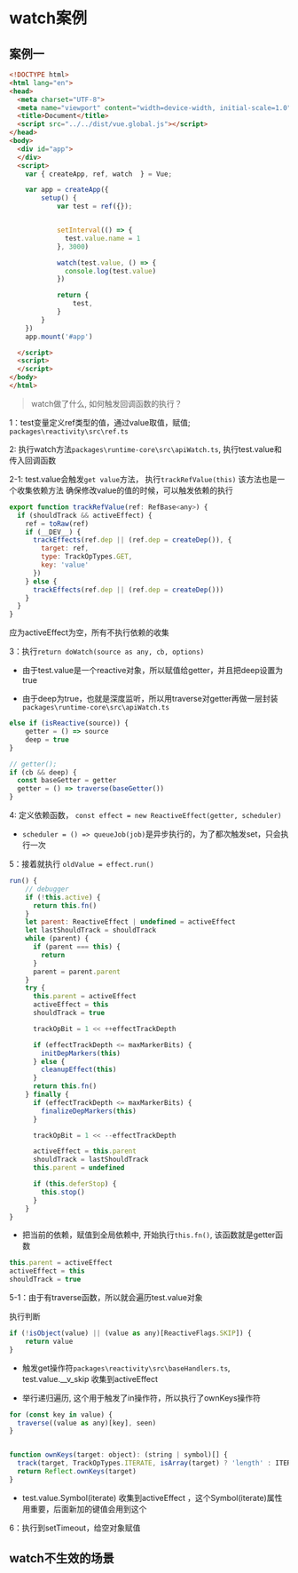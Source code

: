 # watch案例

## 案例一

```html
<!DOCTYPE html>
<html lang="en">
<head>
  <meta charset="UTF-8">
  <meta name="viewport" content="width=device-width, initial-scale=1.0">
  <title>Document</title>
  <script src="../../dist/vue.global.js"></script>
</head>
<body>
  <div id="app">
  </div>
  <script>  
    var { createApp, ref, watch  } = Vue;

    var app = createApp({
        setup() {
            var test = ref({});


            setInterval(() => {
              test.value.name = 1
            }, 3000)

            watch(test.value, () => {
              console.log(test.value)
            })

            return {
                test,
            }
        }
    })
    app.mount('#app')

  </script>
  <script>
  </script>
</body>
</html>
```
> watch做了什么, 如何触发回调函数的执行？

1：test变量定义ref类型的值，通过value取值，赋值; `packages\reactivity\src\ref.ts`

2: 执行watch方法`packages\runtime-core\src\apiWatch.ts`, 执行test.value和传入回调函数

2-1: test.value会触发`get value`方法， 执行`trackRefValue(this)` 该方法也是一个收集依赖方法
     确保修改value的值的时候，可以触发依赖的执行
```js
export function trackRefValue(ref: RefBase<any>) {
  if (shouldTrack && activeEffect) {
    ref = toRaw(ref)
    if (__DEV__) {
      trackEffects(ref.dep || (ref.dep = createDep()), {
        target: ref,
        type: TrackOpTypes.GET,
        key: 'value'
      })
    } else {
      trackEffects(ref.dep || (ref.dep = createDep()))
    }
  }
}
```

应为activeEffect为空，所有不执行依赖的收集

3：执行`return doWatch(source as any, cb, options)` 

   - 由于test.value是一个reactive对象，所以赋值给getter，并且把deep设置为true

   - 由于deep为true，也就是深度监听，所以用traverse对getter再做一层封装`packages\runtime-core\src\apiWatch.ts`
  
```js
else if (isReactive(source)) {
    getter = () => source
    deep = true
} 

// getter();
if (cb && deep) {
  const baseGetter = getter
  getter = () => traverse(baseGetter())
}
```

4: 定义依赖函数， `const effect = new ReactiveEffect(getter, scheduler)`

  - `scheduler = () => queueJob(job)`是异步执行的，为了都次触发set，只会执行一次

5：接着就执行 `oldValue = effect.run()`

```js
run() {
    // debugger
    if (!this.active) {
      return this.fn()
    }
    let parent: ReactiveEffect | undefined = activeEffect
    let lastShouldTrack = shouldTrack
    while (parent) {
      if (parent === this) {
        return
      }
      parent = parent.parent
    }
    try {
      this.parent = activeEffect
      activeEffect = this
      shouldTrack = true

      trackOpBit = 1 << ++effectTrackDepth

      if (effectTrackDepth <= maxMarkerBits) {
        initDepMarkers(this)
      } else {
        cleanupEffect(this)
      }
      return this.fn()
    } finally {
      if (effectTrackDepth <= maxMarkerBits) {
        finalizeDepMarkers(this)
      }

      trackOpBit = 1 << --effectTrackDepth

      activeEffect = this.parent
      shouldTrack = lastShouldTrack
      this.parent = undefined

      if (this.deferStop) {
        this.stop()
      }
    }
}
```
- 把当前的依赖，赋值到全局依赖中, 开始执行`this.fn()`, 该函数就是getter函数

```js
this.parent = activeEffect
activeEffect = this
shouldTrack = true
```

5-1：由于有traverse函数，所以就会遍历test.value对象

执行判断
```js
if (!isObject(value) || (value as any)[ReactiveFlags.SKIP]) {
    return value
}
```
- 触发get操作符`packages\reactivity\src\baseHandlers.ts`, test.value.__v_skip 收集到activeEffect

- 举行递归遍历, 这个用于触发了in操作符，所以执行了ownKeys操作符
```js
for (const key in value) {
  traverse((value as any)[key], seen)
}


function ownKeys(target: object): (string | symbol)[] {
  track(target, TrackOpTypes.ITERATE, isArray(target) ? 'length' : ITERATE_KEY)
  return Reflect.ownKeys(target)
}
```

- test.value.Symbol(iterate) 收集到activeEffect ，这个Symbol(iterate)属性用重要，后面新加的键值会用到这个


6：执行到setTimeout，给空对象赋值

## watch不生效的场景
